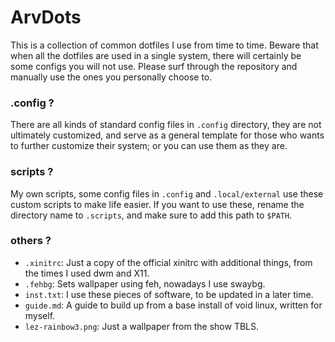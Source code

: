 <h1> ArvDots </h1>


This is a collection of common dotfiles I use from time to time. Beware that when all the dotfiles are used in a single system, there will certainly be some configs you will not use. Please surf through the repository and manually use the ones you personally choose to.

### .config ?
There are all kinds of standard config files in `.config` directory, they are not ultimately customized, and serve as a general template for those who wants to further customize their system; or you can use them as they are.

### scripts ?
My own scripts, some config files in `.config` and `.local/external` use these custom scripts to make life easier. If you want to use these, rename the directory name to `.scripts`, and make sure to add this path to `$PATH`.

### others ?
* `.xinitrc`: Just a copy of the official xinitrc with additional things, from the times I used dwm and X11.
* `.fehbg`: Sets wallpaper using feh, nowadays I use swaybg.
* `inst.txt`: I use these pieces of software, to be updated in a later time.
* `guide.md`: A guide to build up from a base install of void linux, written for myself.
* `lez-rainbow3.png`: Just a wallpaper from the show TBLS.
